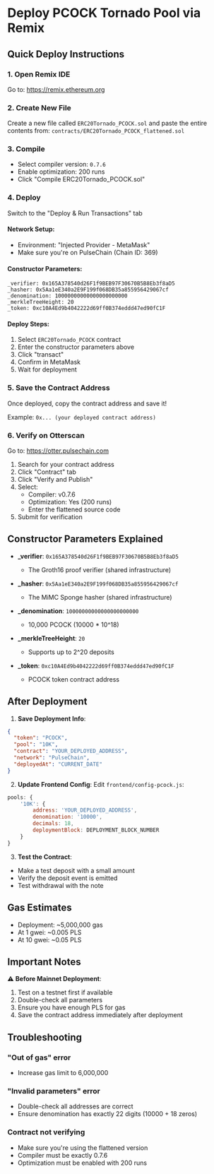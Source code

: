 # Deploy PCOCK Tornado Pool via Remix

## Quick Deploy Instructions

### 1. Open Remix IDE
Go to: https://remix.ethereum.org

### 2. Create New File
Create a new file called `ERC20Tornado_PCOCK.sol` and paste the entire contents from:
`contracts/ERC20Tornado_PCOCK_flattened.sol`

### 3. Compile
- Select compiler version: `0.7.6`
- Enable optimization: 200 runs
- Click "Compile ERC20Tornado_PCOCK.sol"

### 4. Deploy
Switch to the "Deploy & Run Transactions" tab

#### Network Setup:
- Environment: "Injected Provider - MetaMask"
- Make sure you're on PulseChain (Chain ID: 369)

#### Constructor Parameters:
```
_verifier: 0x165A378540d26F1f9BEB97F30670B5B8Eb3f8aD5
_hasher: 0x5Aa1eE340a2E9F199f068DB35a855956429067cf
_denomination: 10000000000000000000000
_merkleTreeHeight: 20
_token: 0xc10A4Ed9b4042222d69ff0B374eddd47ed90fC1F
```

#### Deploy Steps:
1. Select `ERC20Tornado_PCOCK` contract
2. Enter the constructor parameters above
3. Click "transact"
4. Confirm in MetaMask
5. Wait for deployment

### 5. Save the Contract Address
Once deployed, copy the contract address and save it!

Example: `0x... (your deployed contract address)`

### 6. Verify on Otterscan

Go to: https://otter.pulsechain.com

1. Search for your contract address
2. Click "Contract" tab
3. Click "Verify and Publish"
4. Select:
   - Compiler: v0.7.6
   - Optimization: Yes (200 runs)
   - Enter the flattened source code
5. Submit for verification

## Constructor Parameters Explained

- **_verifier**: `0x165A378540d26F1f9BEB97F30670B5B8Eb3f8aD5`
  - The Groth16 proof verifier (shared infrastructure)

- **_hasher**: `0x5Aa1eE340a2E9F199f068DB35a855956429067cf`
  - The MiMC Sponge hasher (shared infrastructure)

- **_denomination**: `10000000000000000000000`
  - 10,000 PCOCK (10000 * 10^18)

- **_merkleTreeHeight**: `20`
  - Supports up to 2^20 deposits

- **_token**: `0xc10A4Ed9b4042222d69ff0B374eddd47ed90fC1F`
  - PCOCK token contract address

## After Deployment

1. **Save Deployment Info**:
```json
{
  "token": "PCOCK",
  "pool": "10K",
  "contract": "YOUR_DEPLOYED_ADDRESS",
  "network": "PulseChain",
  "deployedAt": "CURRENT_DATE"
}
```

2. **Update Frontend Config**:
Edit `frontend/config-pcock.js`:
```javascript
pools: {
    '10K': {
        address: 'YOUR_DEPLOYED_ADDRESS',
        denomination: '10000',
        decimals: 18,
        deploymentBlock: DEPLOYMENT_BLOCK_NUMBER
    }
}
```

3. **Test the Contract**:
- Make a test deposit with a small amount
- Verify the deposit event is emitted
- Test withdrawal with the note

## Gas Estimates
- Deployment: ~5,000,000 gas
- At 1 gwei: ~0.005 PLS
- At 10 gwei: ~0.05 PLS

## Important Notes

⚠️ **Before Mainnet Deployment**:
1. Test on a testnet first if available
2. Double-check all parameters
3. Ensure you have enough PLS for gas
4. Save the contract address immediately after deployment

## Troubleshooting

### "Out of gas" error
- Increase gas limit to 6,000,000

### "Invalid parameters" error
- Double-check all addresses are correct
- Ensure denomination has exactly 22 digits (10000 + 18 zeros)

### Contract not verifying
- Make sure you're using the flattened version
- Compiler must be exactly 0.7.6
- Optimization must be enabled with 200 runs